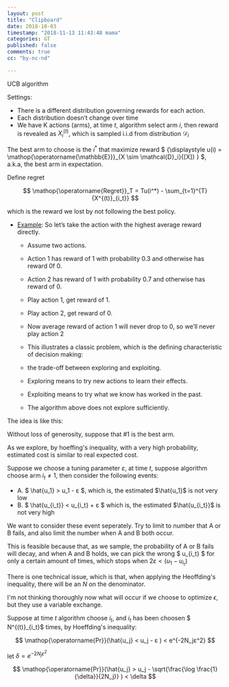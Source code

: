 ```yaml
---
layout: post
title: "Clipboard"
date: 2018-10-03 
timestamp: "2018-11-13 11:43:48 mama"
categories: GT
published: false
comments: true
cc: "by-nc-nd"

---
```


UCB algorithm

Settings:

+ There is a different distribution governing rewards for each action.
+ Each distribution doesn’t change over time
+ We have K actions (arms), at time $t$, algorithm select arm $i$, then reward is revealed as $X^{(t)}_i$, which is sampled i.i.d from distribution $\mathcal{D}_i$

The best arm to choose is the $i^*$ that maximize reward $ {\displaystyle u(i) = \mathop{\operatorname{\mathbb{E}}}_{X \sim \mathcal{D}_i}{[X]} } $, a.k.a, the best arm in expectation.

Define regret

$$
\mathop{\operatorname{Regret}}_T = Tu(i^*) - \sum_{t=1}^{T}{X^{(t)}_{i_t}}
$$

which is the reward we lost by not following the best policy.

+ [Example](https://www.cs.bham.ac.uk/internal/courses/robotics/lectures/ucb1.pdf): So let’s take the action with the highest average reward directly.

  + Assume two actions.
  + Action 1 has reward of 1 with probability 0.3 and otherwise has reward 0f 0.
  + Action 2 has reward of 1 with probability 0.7 and otherwise has reward of 0.
  + Play action 1, get reward of 1.
  + Play action 2, get reward of 0.
  + Now average reward of action 1 will never drop to 0, so we’ll never play action 2

  + This illustrates a classic problem, which is the defining characteristic of decision making:
  + the trade-off between exploring and exploiting.
  + Exploring means to try new actions to learn their effects.
  + Exploiting means to try what we know has worked in the past.
  + The algorithm above does not explore sufficiently.

<pre id="UCB1-algorithm" class="render-pseudocode" style="display:none">
  \begin{algorithm}
  \caption{UCB1}
  \begin{algorithmic}
    \STATE $ \text{Initialize: play each arm once} $
    \STATE $ \text{let } n \text{ be the number of times we played.} $
    \STATE $ \text{For each action } j \text{ record the average reward } \bar{x}_j $
    \STATE $ \text{For each action } j \text{ record the number of times we played as } n_j $
    \WHILE {$ \text{True} $}
      \STATE $ \text{play arm that maximize } \bar{x}_j + \sqrt{\frac{2 \ln n}{n_j}} $
    \ENDWHILE
  \end{algorithmic}
  \end{algorithm}
</pre>

The idea is like this:

Without loss of generosity, suppose that #1 is the best arm.

As we explore, by hoeffing's inequality, with a very high probability, estimated cost is similar to real expected cost.

Suppose we choose a tuning parameter $ε$, at time $t$, suppose algorithm choose arm $i_t ≠ 1$, then consider the following events:

+ A. $ \hat{u_1} > u_1 - ε $, which is, the estimated $\hat{u_1}$ is not very low
+ B. $ \hat{u_{i_t}} < u_{i_t} + ε $ which is, the estimated $\hat{u_{i_t}}$ is not very high

We want to consider these event seperately. Try to limit to number that A or B fails, and also limit the number when A and B both occur.

This is feasible because that, as we sample, the probability of A or B fails will decay, and when A and B holds, we can pick the wrong $ u_{i_t} $ for only a certain amount of times, which stops when $2ε<(u_1 - u_{i_t})$

There is one technical issue, which is that, when applying the Heoffding's inequality, there will be an $N$ on the denominator.

I'm not thinking thoroughly now what will occur if we choose to optimize $\epsilon$, but they use a variable exchange.

Suppose at time $t$ algorithm choose $i_t$, and $i_t$ has been choosen $ N^{(t)}_{i_t}$ times, by Hoeffding's inequality:

$$
\mathop{\operatorname{Pr}}(\hat{u_j} < u_j - ε ) < e^{-2N_jε^2}
$$

let $\delta = e^{-2N_jε^2}$

$$
\mathop{\operatorname{Pr}}(\hat{u_j} > u_j - \sqrt{\frac{\log \frac{1}{\delta}}{2N_j}} ) < \delta
$$

